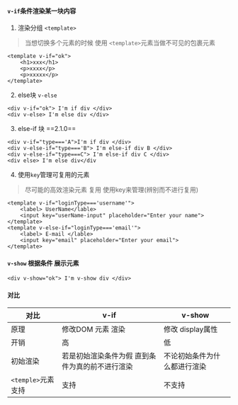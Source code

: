 #### `v-if`条件渲染某一块内容

1. 渲染分组 `<template>` 
> 当想切换多个元素的时候 使用 `<template>`元素当做不可见的包裹元素
```
<template v-if="ok">
    <h1>xxx</h1>
    <p>xxxx</p>
    <p>xxxxx</p>
</template>
```
2. else块 `v-else`
```
<div v-if="ok"> I'm if div </div>
<div v-else> I'm else div </div>
```

3. else-if 块  ==2.1.0==
```
<div v-if="type==='A">I'm if div </div>
<div v-else-if="type==='B"> I'm else-if div B </div>
<div v-else-if="type===C"> I'm else-if div C </div>
<div else> I'm else div</div
```

4. 使用`key`管理可复用的元素
> 尽可能的高效渲染元素 复用  使用key来管理(辨别而不进行复用)
```
<template v-if="loginType==='username'">
    <label> UserName</lable>
    <input key="userName-input" placeholder="Enter your name">
</template>
<template v-else-if="loginType==='email'">
    <label> E-mail </lable>
    <input key="email" placeholder="Enter your email">
</template>
```

#### `v-show` 根据条件 展示元素
```
<div v-show="ok"> I'm v-show div </div>
```

#### 对比
对比|v-if|v-show
----|----|------
原理|修改DOM 元素 渲染|修改 display属性
开销|高|低
初始渲染|若是初始渲染条件为假 直到条件为真的前不进行渲染|不论初始条件为什么都进行渲染
`<temple>`元素支持|支持|不支持
